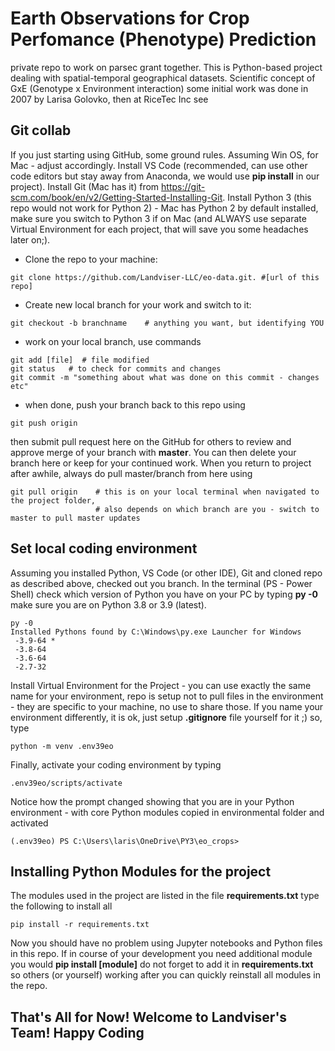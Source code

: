 # Earth Observations for Crop Perfomance (Phenotype) Prediction
private repo to work on parsec grant together. This is Python-based project dealing with spatial-temporal geographical datasets. Scientific concept of GxE (Genotype x Environment interaction) some initial work was done in 2007 by Larisa Golovko, then at RiceTec Inc see 

## Git collab

If you just starting using GitHub, some ground rules. Assuming Win OS, for Mac - adjust accordingly. 
Install VS Code (recommended, can use other code editors but stay away from Anaconda, we would use **pip install** in our project). Install Git (Mac has it) from https://git-scm.com/book/en/v2/Getting-Started-Installing-Git. Install Python 3 (this repo would not work for Python 2) - Mac has Python 2 by default installed, make sure you switch to Python 3 if on Mac (and ALWAYS use separate Virtual Environment for each project, that will save you some headaches later on;).
- Clone the repo to your machine:
~~~
git clone https://github.com/Landviser-LLC/eo-data.git. #[url of this repo]
~~~
- Create new local branch for your work and switch to it:
~~~
git checkout -b branchname    # anything you want, but identifying YOU
~~~
- work on your local branch, use commands
~~~
git add [file]  # file modified
git status   # to check for commits and changes
git commit -m "something about what was done on this commit - changes etc"
~~~
- when done, push your branch back to this repo using
~~~
git push origin
~~~
then submit pull request here on the GitHub for others to review and approve merge of your branch with **master**. You can then delete your branch here or keep for your continued work. When you return to project after awhile, always do pull master/branch from here using
~~~
git pull origin    # this is on your local terminal when navigated to the project folder, 
                   # also depends on which branch are you - switch to master to pull master updates
~~~


## Set local coding environment 

Assuming you installed Python, VS Code (or other IDE), Git and cloned repo as described above, checked out you branch. In the terminal (PS - Power Shell)
check which version of Python you have on your PC by typing **py -0** make sure you are on Python 3.8 or 3.9 (latest).
~~~
py -0
Installed Pythons found by C:\Windows\py.exe Launcher for Windows
 -3.9-64 *
 -3.8-64
 -3.6-64
 -2.7-32
 ~~~

 Install Virtual Environment for the Project - you can use exactly the same name for your environment, repo is setup not to pull files in the environment - they are specific to your machine, no use to share those. If you name your environment differently, it is ok, just setup **.gitignore** file yourself for it ;) so, type
 ~~~
 python -m venv .env39eo
 ~~~
 Finally, activate your coding environment by typing
 ~~~
 .env39eo/scripts/activate
 ~~~
 Notice how the prompt changed showing that you are in your Python environment - with core Python modules copied in environmental folder and activated
 ~~~
 (.env39eo) PS C:\Users\laris\OneDrive\PY3\eo_crops> 
 ~~~

 ## Installing Python Modules for the project

 The modules used in the project are listed in the file **requirements.txt** type the following to install all
 ~~~
 pip install -r requirements.txt
 ~~~
 Now you should have no problem using Jupyter notebooks and Python files in this repo. If in course of your development you need additional module you would **pip install [module]** do not forget to add it in **requirements.txt** so others (or yourself) working after you can quickly reinstall all modules in the repo.

 ## That's All for Now! Welcome to Landviser's Team! Happy Coding 
